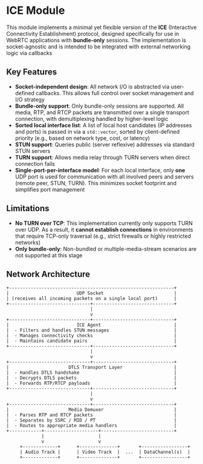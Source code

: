 # ICE Module

This module implements a minimal yet flexible version of the **ICE** (Interactive Connectivity Establishment) protocol, designed specifically for use in WebRTC applications with **bundle-only** sessions. The implementation is socket-agnostic and is intended to be integrated with external networking logic via callbacks

## Key Features

* **Socket-independent design**: All network I/O is abstracted via user-defined callbacks. This allows full control over socket management and I/O strategy
* **Bundle-only support**: Only bundle-only sessions are supported. All media, RTP, and RTCP packets are transmitted over a single transport connection, with demultiplexing handled by higher-level logic
* **Sorted local interface list**: A list of local host candidates (IP addresses and ports) is passed in via a `std::vector`, sorted by client-defined priority (e.g., based on network type, cost, or latency)
* **STUN support**: Queries public (server reflexive) addresses via standard STUN servers
* **TURN support**: Allows media relay through TURN servers when direct connection fails
* **Single-port-per-interface model**: For each local interface, only **one** UDP port is used for communication with all involved peers and servers (remote peer, STUN, TURN). This minimizes socket footprint and simplifies port management

## Limitations

* **No TURN over TCP**: This implementation currently only supports TURN over UDP. As a result, it **cannot establish connections** in environments that require TCP-only traversal (e.g., strict firewalls or highly restricted networks)
* **Only bundle-only**: Non-bundled or multiple-media-stream scenarios are not supported at this stage

## Network Architecture

```text
+-------------------------------------------------------------+
|                         UDP Socket                          |
| (receives all incoming packets on a single local port)      |
+------------------------------+------------------------------+
                               |
                               v
+------------------------------+------------------------------+
|                         ICE Agent                           |
|  - Filters and handles STUN messages                        |
|  - Manages connectivity checks                              |
|  - Maintains candidate pairs                                |
+------------------------------+------------------------------+
                               |
                               v
+------------------------------+------------------------------+
|                      DTLS Transport Layer                   |
|  - Handles DTLS handshake                                   |
|  - Decrypts DTLS packets                                    |
|  - Forwards RTP/RTCP payloads                               |
+------------------------------+------------------------------+
                               |
                               v
+------------------------------+------------------------------+
|                      Media Demuxer                          |
|  - Parses RTP and RTCP packets                              |
|  - Separates by SSRC / MID / PT                             |
|  - Routes to appropriate media handlers                     |
+------------+--------------------+---------------------------+
             |                    |                   
             v                    v
     +-------------+      +--------------+       +-----------------+
     | Audio Track |      | Video Track  |  ...  | DataChannel(s)  |
     +-------------+      +--------------+       +-----------------+
```
